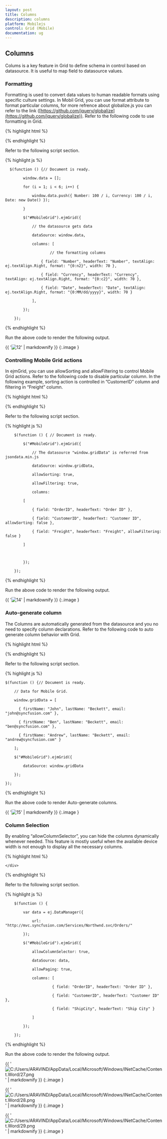 ```yaml
---
layout: post
title: Columns
description: columns
platform: Mobilejs
control: Grid (Mobile)
documentation: ug
---
```


## Columns

Colums is a key feature in Grid to define schema in control based on datasource. It is useful to map field to datasource values.

### Formatting

Formatting is used to convert data values to human readable formats using specific culture settings. In Mobil Grid, you can use format attribute to format particular columns, for more refrence about globalize.js you can refer to the link ([https://github.com/jquery/globalize](https://github.com/jquery/globalize)). Refer to the following code to use formatting in Grid.

{% highlight html %}


<div id="MobileGrid"></div>



{% endhighlight %}



Refer to the following script section.

{% highlight js %}



      $(function () {// Document is ready.

            window.data = [];

            for (i = 1; i < 6; i++) {

                window.data.push({ Number: 100 / i, Currency: 100 / i, Date: new Date() });

            }

            $("#MobileGrid").ejmGrid({

                // the datasource gets data

                dataSource: window.data,

                columns: [

                        // the formatting columns

                    { field: "Number", headerText: "Number", textAlign: ej.textAlign.Right, format: "{0:n2}", width: 70 },

                    { field: "Currency", headerText: "Currency", textAlign: ej.textAlign.Right, format: "{0:c2}", width: 70 },

                    { field: "Date", headerText: "Date", textAlign: ej.textAlign.Right, format: "{0:MM/dd/yyyy}", width: 70 }

                ],

            });

        });




{% endhighlight %}

Run the above code to render the following output.

{{ '![12](Columns_images/Columns_img1.png)' | markdownify }}
{:.image }


### Controlling Mobile Grid actions

In ejmGrid, you can use allowSorting and allowFiltering to control Mobile Grid actions. Refer to the following code to disable particular column. In the following example, sorting action is controlled in ”CustomerID” column and filtering in “Freight” column.

{% highlight html %}


<div id="MobileGrid"></div>





{% endhighlight %}



Refer to the following script section.

{% highlight js %}

        $(function () { // Document is ready.

            $("#MobileGrid").ejmGrid({

                // The datasource "window.gridData" is referred from jsondata.min.js

                dataSource: window.gridData,

                allowSorting: true,

                allowFiltering: true,

                columns:

            [

                { field: "OrderID", headerText: "Order ID" },

                { field: "CustomerID", headerText: "Customer ID", allowSorting: false },

                { field: "Freight", headerText: "Freight", allowFiltering: false }

            ]



            });

        });



{% endhighlight %}



Run the above code to render the following output.

{{ '![14](Columns_images/Columns_img2.png)' | markdownify }}
{:.image }


### Auto-generate column

The Columns are automatically generated from the datasource and you no need to specify column declarations. Refer to the following code to auto generate column behavior with Grid.

{% highlight html %}


<div id="MobileGrid"></div>





{% endhighlight %}



Refer to the following script section.

{% highlight js %}

    $(function () {// Document is ready.

        // Data for Mobile Grid.

        window.gridData = [

          { firstName: "John", lastName: "Beckett", email: "john@syncfusion.com" },

          { firstName: "Ben", lastName: "Beckett", email: "ben@syncfusion.com" },

          { firstName: "Andrew", lastName: "Beckett", email: "andrew@syncfusion.com" }

        ];

        $("#MobileGrid").ejmGrid({

            dataSource: window.gridData

        });

    });






{% endhighlight %}

Run the above code to render Auto-generate columns.

{{ '![15](Columns_images/Columns_img3.png)' | markdownify }}
{:.image }


### Column Selection

By enabling “allowColumnSelector”, you can hide the columns dynamically whenever needed. This feature is mostly useful when the available device width is not enough to display all the necessary columns. 

{% highlight html %}


<div id="MobileGrid">

    </div>





{% endhighlight %}



Refer to the following script section.

{% highlight js %}

        $(function () {

            var data = ej.DataManager({

                url: "http://mvc.syncfusion.com/Services/Northwnd.svc/Orders/"

            });

            $("#MobileGrid").ejmGrid({

                allowColumnSelector: true,

                dataSource: data,

                allowPaging: true,

                columns: [

                         { field: "OrderID", headerText: "Order ID" },

                         { field: "CustomerID", headerText: "Customer ID" },

                         { field: "ShipCity", headerText: "Ship City" }

                ]

            });

        });




{% endhighlight %}



Run the above code to render the following output.

{{ '![C:/Users/ARAVIND/AppData/Local/Microsoft/Windows/INetCache/Content.Word/27.png](Columns_images/Columns_img4.png)' | markdownify }}
{:.image }


{{ '![C:/Users/ARAVIND/AppData/Local/Microsoft/Windows/INetCache/Content.Word/28.png](Columns_images/Columns_img5.png)' | markdownify }}
{:.image }


{{ '![C:/Users/ARAVIND/AppData/Local/Microsoft/Windows/INetCache/Content.Word/29.png](Columns_images/Columns_img6.png)' | markdownify }}
{:.image }


